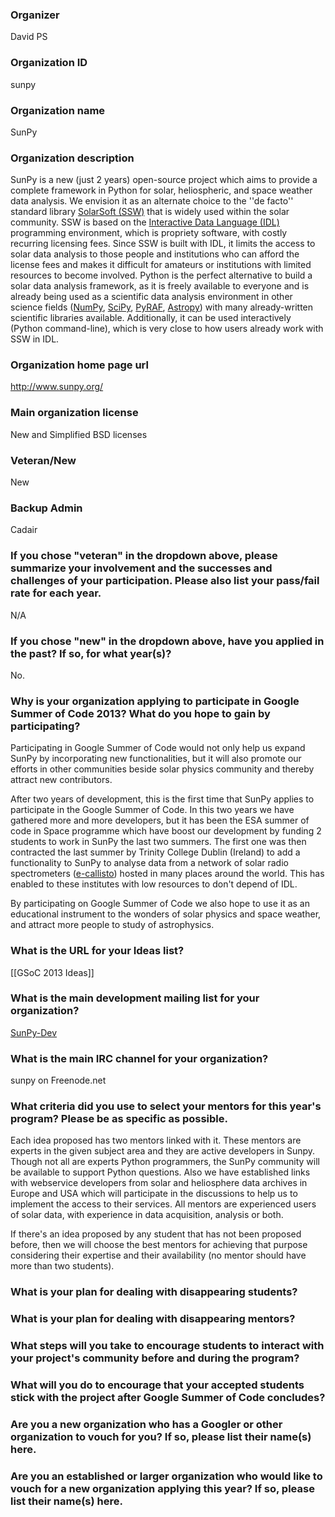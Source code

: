 ### Organizer
David PS
### Organization ID
sunpy

### Organization name
SunPy

### Organization description
SunPy is a new (just 2 years) open-source project which aims to provide a complete framework in Python for solar, heliospheric, and space weather data analysis. We envision it as an alternate choice to the ''de facto'' standard library [SolarSoft (SSW)][1] that is widely used within the solar community.  SSW is based on the  [Interactive Data Language (IDL)][2] programming environment, which is propriety software, with costly recurring licensing fees. Since SSW is built with IDL, it limits the access to solar data analysis to those people and institutions who can afford the license fees and makes it difficult for amateurs or institutions with limited resources to become involved.  Python is the perfect alternative to build a solar data analysis framework, as it is freely available to everyone and is already being used as a scientific data analysis environment in other science fields ([NumPy][3], [SciPy][4], [PyRAF][5], [Astropy][6]) with many already-written scientific libraries available. Additionally, it can be used interactively (Python command-line), which is very close to how users already work with SSW in IDL.

[1]: http://www.mssl.ucl.ac.uk/surf/sswdoc/solarsoft/
[2]: http://www.exelisvis.com/language/en-us/productsservices/idl.aspx
[3]: http://numpy.scipy.org/
[4]: http://scipy.org/
[5]: http://www.stsci.edu/resources/software_hardware/pyraf
[6]: http://www.astropy.org/

### Organization home page url
http://www.sunpy.org/

### Main organization license
New and Simplified BSD licenses

### Veteran/New
New

### Backup Admin
Cadair

### If you chose "veteran" in the dropdown above, please summarize your involvement and the successes and challenges of your participation. Please also list your pass/fail rate for each year. 
N/A

### If you chose "new" in the dropdown above, have you applied in the past? If so, for what year(s)?
No.

### Why is your organization applying to participate in Google Summer of Code 2013? What do you hope to gain by participating?

Participating in Google Summer of Code would not only help us expand SunPy by incorporating new functionalities, but it will also promote our efforts in other communities beside solar physics community and thereby attract new contributors.

After two years of development, this is the first time that SunPy applies to participate in the Google Summer of Code.  In this two years we have gathered more and more developers, but it has been the ESA summer of code in Space programme which have boost our development by funding 2 students to work in SunPy the last two summers.  The first one was then contracted the last summer by Trinity College Dublin (Ireland) to add a functionality to SunPy to analyse data from a network of solar radio spectrometers ([e-callisto][7]) hosted in many places around the world.  This has enabled to these institutes with low resources to don't depend of IDL. 

By participating on Google Summer of Code we also hope to use it as an educational instrument to the wonders of solar physics and space weather, and attract more people to study of astrophysics.

[7]: http://www.e-callisto.org/
### What is the URL for your Ideas list?
[[GSoC 2013 Ideas]]

### What is the main development mailing list for your organization?
[SunPy-Dev](https://groups.google.com/forum/#!forum/sunpy-dev)

### What is the main IRC channel for your organization?
sunpy on Freenode.net

### What criteria did you use to select your mentors for this year's program? Please be as specific as possible.

Each idea proposed has two mentors linked with it.  These mentors are experts in the given subject area and they are active developers in Sunpy.  Though not all are experts Python programmers, the SunPy community will be available to support Python questions.  Also we have established links with webservice developers from solar and heliosphere data archives in Europe and USA which will participate in the discussions to help us to implement the access to their services.  All mentors are experienced users of solar data, with experience in data acquisition, analysis or both.

If there's an idea proposed by any student that has not been proposed before, then we will choose the best mentors for achieving that purpose considering their expertise and their availability (no mentor should have more than two students).

### What is your plan for dealing with disappearing students?

### What is your plan for dealing with disappearing mentors?

### What steps will you take to encourage students to interact with your project's community before and during the program?

### What will you do to encourage that your accepted students stick with the project after Google Summer of Code concludes?

### Are you a new organization who has a Googler or other organization to vouch for you? If so, please list their name(s) here.

### Are you an established or larger organization who would like to vouch for a new organization applying this year? If so, please list their name(s) here.
